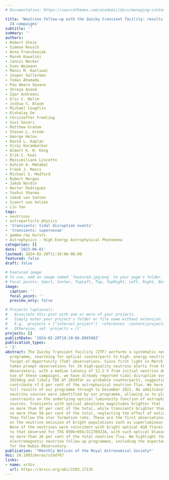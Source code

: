 ```yaml
---
# Documentation: https://sourcethemes.com/academic/docs/managing-content/

title: 'Neutrino follow-up with the Zwicky transient facility: results from the first
  24 campaigns'
subtitle: ''
summary: ''
authors:
- Robert Stein
- Simeon Reusch
- Anna Franckowiak
- Marek Kowalski
- Jannis Necker
- Sven Weimann
- Mansi M. Kasliwal
- Jesper Sollerman
- Tomas Ahumada
- Pau Amaro Seoane
- Shreya Anand
- Igor Andreoni
- Eric C. Bellm
- Joshua S. Bloom
- Michael Coughlin
- Kishalay De
- Christoffer Fremling
- Suvi Gezari
- Matthew Graham
- Steven L. Groom
- George Helou
- David L. Kaplan
- Viraj Karambelkar
- Albert K. H. Kong
- Erik C. Kool
- Massimiliano Lincetto
- Ashish A. Mahabal
- Frank J. Masci
- Michael S. Medford
- Robert Morgan
- Jakob Nordin
- Hector Rodriguez
- Yashvi Sharma
- Jakob van Santen
- Sjoert van Velzen
- Lin Yan
tags:
- neutrinos
- astroparticle physics
- 'transients: tidal disruption events'
- 'transients: supernovae'
- gamma-ray bursts
- Astrophysics - High Energy Astrophysical Phenomena
categories: []
date: '2023-06-01'
lastmod: 2024-02-20T11:10:06-08:00
featured: false
draft: false

# Featured image
# To use, add an image named `featured.jpg/png` to your page's folder.
# Focal points: Smart, Center, TopLeft, Top, TopRight, Left, Right, BottomLeft, Bottom, BottomRight.
image:
  caption: ''
  focal_point: ''
  preview_only: false

# Projects (optional).
#   Associate this post with one or more of your projects.
#   Simply enter your project's folder or file name without extension.
#   E.g. `projects = ["internal-project"]` references `content/project/deep-learning/index.md`.
#   Otherwise, set `projects = []`.
projects: []
publishDate: '2024-02-20T19:10:06.896598Z'
publication_types:
- '2'
abstract: The Zwicky Transient Facility (ZTF) performs a systematic neutrino follow-up
  programme, searching for optical counterparts to high- energy neutrinos with dedicated
  Target-of-Opportunity (ToO) observations. Since first light in March 2018, ZTF has
  taken prompt observations for 24 high-quality neutrino alerts from the IceCube Neutrino
  Observatory, with a median latency of 12.2 h from initial neutrino detection. From
  two of these campaigns, we have already reported tidal disruption event (TDE) AT
  2019dsg and likely TDE AT 2019fdr as probable counterparts, suggesting that TDEs
  contribute >7.8 per cent of the astrophysical neutrino flux. We here present the
  full results of our programme through to December 2021. No additional candidate
  neutrino sources were identified by our programme, allowing us to place the first
  constraints on the underlying optical luminosity function of astrophysical neutrino
  sources. Transients with optical absolutes magnitudes brighter that -21 can contribute
  no more than 87 per cent of the total, while transients brighter than -22 can contribute
  no more than 58 per cent of the total, neglecting the effect of extinction and assuming
  they follow the star formation rate. These are the first observational constraints
  on the neutrino emission of bright populations such as superluminous supernovae.
  None of the neutrinos were coincident with bright optical AGN flares comparable
  to that observed for TXS 0506+056/IC170922A, with such optical blazar flares producing
  no more than 26 per cent of the total neutrino flux. We highlight the outlook for
  electromagnetic neutrino follow-up programmes, including the expected potential
  for the Rubin Observatory.
publication: '*Monthly Notices of the Royal Astronomical Society*'
doi: 10.1093/mnras/stad767
links:
- name: arXiv
  url: https://arxiv.org/abs/2203.17135
---
```

